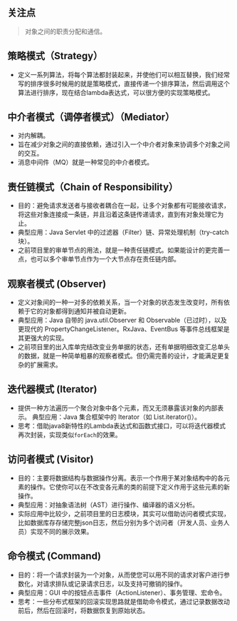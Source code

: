 ## 关注点

> 对象之间的职责分配和通信。

## 策略模式（Strategy）

- 定义一系列算法，将每个算法都封装起来，并使他们可以相互替换，我们经常写的排序很多时候用的就是策略模式，直接传递一个排序算法，然后调用这个算法进行排序，现在结合lambda表达式，可以很方便的实现策略模式。

## 中介者模式（调停者模式）（Mediator）

- 对内解耦。
- 旨在减少对象之间的直接依赖，通过引入一个中介者对象来协调多个对象之间的交互。
- 消息中间件（MQ）就是一种常见的中介者模式。

## 责任链模式（Chain of Responsibility）

- 目的：避免请求发送者与接收者耦合在一起，让多个对象都有可能接收请求，将这些对象连接成一条链，并且沿着这条链传递请求，直到有对象处理它为止。
- 典型应用：Java Servlet 中的过滤器（Filter）链、异常处理机制（try-catch 块）。
- 之前项目里的审单节点的用法，就是一种责任链模式。如果能设计的更完善一点，也可以多个审单节点作为一个大节点存在责任链内部。

## 观察者模式 (Observer)

- 定义对象间的一种一对多的依赖关系，当一个对象的状态发生改变时，所有依赖于它的对象都得到通知并被自动更新。
- 典型应用：Java 自带的 java.util.Observer 和 Observable（已过时），以及更现代的 PropertyChangeListener。RxJava、EventBus 等事件总线框架是其更强大的实现。
- 之前项目里的出入库单完结改变业务单据的状态，还有单据明细改变汇总单头的数据，就是一种简单粗暴的观察者模式。但仍需完善的设计，才能满足更复杂的扩展需求。

## 迭代器模式 (Iterator)

- 提供一种方法遍历一个聚合对象中各个元素，而又无须暴露该对象的内部表示。 典型应用：Java 集合框架中的 Iterator（如 List.iterator()）。
- 思考：借助java8新特性的Lambda表达式和函数式接口，可以将迭代器模式再次封装，实现类似`forEach`的效果。

## 访问者模式 (Visitor)

- 目的：主要将数据结构与数据操作分离。表示一个作用于某对象结构中的各元素的操作。它使你可以在不改变各元素的类的前提下定义作用于这些元素的新操作。
- 典型应用：对抽象语法树（AST）进行操作、编译器的语义分析。
- 实际应用中比较少，之前项目里的日志模块，其实可以借助访问者模式实现，比如数据库存存储完整json日志，然后分别为多个访问者（开发人员、业务人员）实现不同的展示效果。

## 命令模式 (Command)

- 目的：将一个请求封装为一个对象，从而使您可以用不同的请求对客户进行参数化，对请求排队或记录请求日志，以及支持可撤销的操作。
- 典型应用：GUI 中的按钮点击事件（ActionListener）、事务管理、宏命令。
- 思考：一些分布式框架的回滚实现思路就是借助命令模式，通过记录数据改动前后，然后在回滚时，将数据恢复到原始状态。


